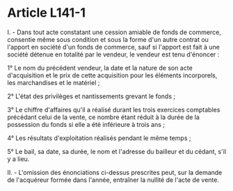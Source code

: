 # Article L141-1

<p>I. - Dans tout acte constatant une cession amiable de fonds de commerce, consentie même sous condition et sous la forme d'un autre contrat ou l'apport en société d'un fonds de commerce, sauf si l'apport est fait à une société détenue en totalité par le vendeur,  le vendeur est tenu d'énoncer :</p><p>1° Le nom du précédent vendeur, la date et la nature de son acte d'acquisition et le prix de cette acquisition pour les éléments incorporels, les marchandises et le matériel ;</p><p>2° L'état des privilèges et nantissements grevant le fonds ;</p><p>3° Le chiffre d'affaires qu'il a réalisé durant les trois exercices comptables précédant celui de la vente, ce nombre étant réduit à la durée de la possession du fonds si elle a été inférieure à trois ans ;</p><p>4° Les résultats d'exploitation réalisés pendant le même temps ;</p><p>5° Le bail, sa date, sa durée, le nom et l'adresse du bailleur et du cédant, s'il y a lieu.</p><p>II. - L'omission des énonciations ci-dessus prescrites peut, sur la demande de l'acquéreur formée dans l'année, entraîner la nullité de l'acte de vente.</p>